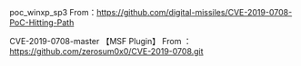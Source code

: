 poc_winxp_sp3 From：https://github.com/digital-missiles/CVE-2019-0708-PoC-Hitting-Path

CVE-2019-0708-master 【MSF Plugin】 From ：https://github.com/zerosum0x0/CVE-2019-0708.git
